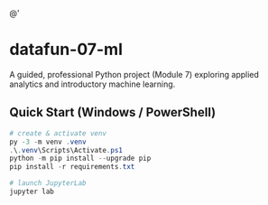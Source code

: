 @'
# datafun-07-ml

A guided, professional Python project (Module 7) exploring applied analytics and introductory machine learning.

## Quick Start (Windows / PowerShell)

```powershell
# create & activate venv
py -3 -m venv .venv
.\.venv\Scripts\Activate.ps1
python -m pip install --upgrade pip
pip install -r requirements.txt

# launch JupyterLab
jupyter lab
